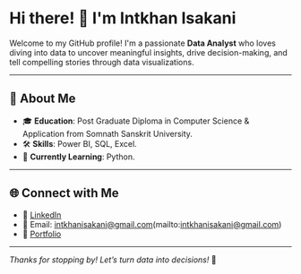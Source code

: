 # Hi there! 👋 I'm Intkhan Isakani 

Welcome to my GitHub profile! I'm a passionate **Data Analyst** who loves diving into data to uncover meaningful insights, drive decision-making, and tell compelling stories through data visualizations. 

---

## 🌟 About Me

- 🎓 **Education**: Post Graduate Diploma in Computer Science & Application from Somnath Sanskrit University.
- 🛠️ **Skills**: Power BI, SQL, Excel.
- 🌱 **Currently Learning**: Python.


---

## 🌐 Connect with Me

- 💼 [LinkedIn](https://www.linkedin.com/in/intkhan-isakani-b2a01032a/)
- 📧 Email: intkhanisakani@gmail.com(mailto:intkhanisakani@gmail.com)
- 📝 [Portfolio](#)

---

_Thanks for stopping by! Let’s turn data into decisions!_ 🚀
